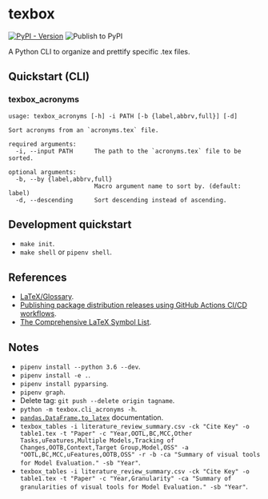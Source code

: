 # texbox

[![PyPI - Version](https://img.shields.io/pypi/v/texbox)](https://pypi.org/project/texbox/)
![Publish to PyPI](https://github.com/joaopalmeiro/texbox/workflows/Publish%20to%20PyPI/badge.svg)

A Python CLI to organize and prettify specific .tex files.

## Quickstart (CLI)

### texbox_acronyms

```text
usage: texbox_acronyms [-h] -i PATH [-b {label,abbrv,full}] [-d]

Sort acronyms from an `acronyms.tex` file.

required arguments:
  -i, --input PATH      The path to the `acronyms.tex` file to be sorted.

optional arguments:
  -b, --by {label,abbrv,full}
                        Macro argument name to sort by. (default: label)
  -d, --descending      Sort descending instead of ascending.
```

## Development quickstart

- `make init`.
- `make shell` or `pipenv shell`.

## References

- [LaTeX/Glossary](https://en.wikibooks.org/wiki/LaTeX/Glossary).
- [Publishing package distribution releases using GitHub Actions CI/CD workflows](https://packaging.python.org/guides/publishing-package-distribution-releases-using-github-actions-ci-cd-workflows/).
- [The Comprehensive LaTeX Symbol List](https://math.uoregon.edu/wp-content/uploads/2014/12/compsymb-1qyb3zd.pdf).

## Notes

- `pipenv install --python 3.6 --dev`.
- `pipenv install -e .`.
- `pipenv install pyparsing`.
- `pipenv graph`.
- Delete tag: `git push --delete origin tagname`.
- `python -m texbox.cli_acronyms -h`.
- [`pandas.DataFrame.to_latex`](https://pandas.pydata.org/pandas-docs/stable/reference/api/pandas.DataFrame.to_latex.html) documentation.
- `texbox_tables -i literature_review_summary.csv -ck "Cite Key" -o table1.tex -t "Paper" -c "Year,OOTL,BC,MCC,Other Tasks,uFeatures,Multiple Models,Tracking of Changes,OOTB,Context,Target Group,Model,OSS" -a "OOTL,BC,MCC,uFeatures,OOTB,OSS" -r -b -ca "Summary of visual tools for Model Evaluation." -sb "Year"`.
- `texbox_tables -i literature_review_summary.csv -ck "Cite Key" -o table1.tex -t "Paper" -c "Year,Granularity" -ca "Summary of granularities of visual tools for Model Evaluation." -sb "Year"`.
